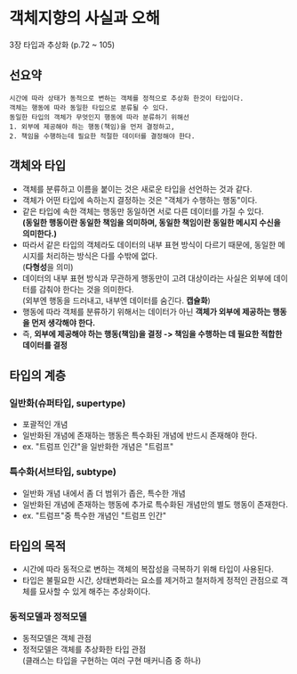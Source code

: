 # 객체지향의 사실과 오해

3장 타입과 추상화 (p.72 ~ 105)

## 선요약
```text
시간에 따라 상태가 동적으로 변하는 객체를 정적으로 추상화 한것이 타입이다.
객체는 행동에 따라 동일한 타입으로 분류될 수 있다.
동일한 타입의 객체가 무엇인지 행동에 따라 분류하기 위해선
1. 외부에 제공해야 하는 행동(책임)을 먼저 결정하고,
2. 책임을 수행하는데 필요한 적절한 데이터를 결정해야 한다.
```

## 객체와 타입
- 객체를 분류하고 이름을 붙이는 것은 새로운 타입을 선언하는 것과 같다.
- 객체가 어떤 타입에 속하는지 결정하는 것은 "객체가 수행하는 행동"이다.
- 같은 타입에 속한 객체는 행동만 동일하면 서로 다른 데이터를 가질 수 있다.
<br>**(동일한 행동이란 동일한 책임을 의미하며, 동일한 책임이란 동일한 메시지 수신을 의미한다.)**
- 따라서 같은 타입의 객체라도 데이터의 내부 표현 방식이 다르기 때문에, 동일한 메시지를 처리하는 방식은 다를 수밖에 없다.
<br>(**다형성**을 의미)
- 데이터의 내부 표현 방식과 무관하게 행동만이 고려 대상이라는 사실은 외부에 데이터를 감춰야 한다는 것을 의미한다.
<br>(외부엔 행동을 드러내고, 내부엔 데이터를 숨긴다. **캡슐화**)
- 행동에 따라 객체를 분류하기 위해서는 데이터가 아닌 **객체가 외부에 제공하는 행동을 먼저 생각해야 한다.**
- 즉, **외부에 제공해야 하는 행동(책임)을 결정 -> 책임을 수행하는 데 필요한 적합한 데이터를 결정**

## 타입의 계층

### 일반화(슈퍼타입, supertype)
- 포괄적인 개념
- 일반화된 개념에 존재하는 행동은 특수화된 개념에 반드시 존재해야 한다.
- ex. "트럼프 인간"을 일반화한 개념은 "트럼프"
### 특수화(서브타입, subtype)
- 일반화 개념 내에서 좀 더 범위가 좁은, 특수한 개념
- 일반화된 개념에 존재하는 행동에 추가로 특수화된 개념만의 별도 행동이 존재한다.
- ex. "트럼프"중 특수한 개념인 "트럼프 인간"


## 타입의 목적
- 시간에 따라 동적으로 변하는 객체의 복잡성을 극복하기 위해 타입이 사용된다.
- 타입은 불필요한 시간, 상태변화라는 요소를 제거하고 철저하게 정적인 관점으로 객체를 묘사할 수 있게 해주는 추상화이다.

### 동적모델과 정적모델
- 동적모델은 객체 관점
- 정적모델은 객체를 추상화한 타입 관점
<br>(클래스는 타입을 구현하는 여러 구현 매커니즘 중 하나)
